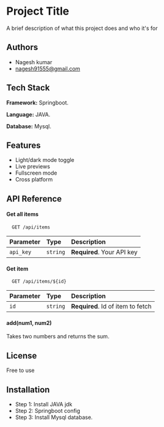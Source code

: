 
# Project Title

A brief description of what this project does and who it's for


## Authors

- Nagesh kumar 
- nagesh91555@gmail.com


## Tech Stack

**Framework:** Springboot.

**Language:** JAVA.

**Database:** Mysql.


## Features

- Light/dark mode toggle
- Live previews
- Fullscreen mode
- Cross platform


## API Reference

#### Get all items

```http
  GET /api/items
```

| Parameter | Type     | Description                |
| :-------- | :------- | :------------------------- |
| `api_key` | `string` | **Required**. Your API key |

#### Get item

```http
  GET /api/items/${id}
```

| Parameter | Type     | Description                       |
| :-------- | :------- | :-------------------------------- |
| `id`      | `string` | **Required**. Id of item to fetch |

#### add(num1, num2)

Takes two numbers and returns the sum.


## License

Free to use


## Installation

- Step 1: Install JAVA jdk
- Step 2: Springboot config
- Step 3: Install Mysql database.
    
